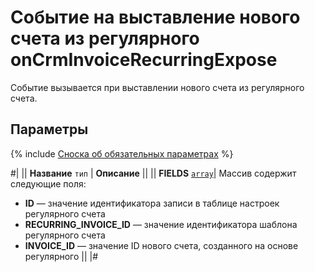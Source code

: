 # Событие на выставление нового счета из регулярного onCrmInvoiceRecurringExpose

Событие вызывается при выставлении нового счета из регулярного счета.

## Параметры

{% include [Сноска об обязательных параметрах](../../../../../_includes/required.md) %}

#|
|| **Название**
`тип` | **Описание** ||
|| **FIELDS** 
[`array`](../../../../data-types.md)| Массив содержит следующие поля:
- **ID** — значение идентификатора записи в таблице настроек регулярного счета
- **RECURRING_INVOICE_ID** — значение идентификатора шаблона регулярного счета
- **INVOICE_ID** — значение ID нового счета, созданного на основе регулярного  ||
|#
